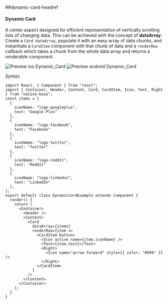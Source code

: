 ##dynamic-card-headref
#### Dynamic Card

A center aspect designed for efficient representation of vertically scrolling lists of changing data. This can be achieved with the concept of <b>dataArray</b>.<br />
Create a <code>Card dataArray</code>, populate it with an easy array of data chunks, and instantiate a <code>CardItem</code> component with that chunk of data and a <code>renderRow</code> callback which takes a chunk from the whole data array and returns a renderable component.

![Preview ios Dynamic_Card](https://docs-v2.nativebase.io/docs/assets/ios/components/dynamic-card.png)
![Preview android Dynamic_Card](https://docs-v2.nativebase.io/docs/assets/android/components/dynamic-card.png)

*Syntax*

<pre class="line-numbers"><code class="language-jsx">import React, { Component } from "react";
import { Container, Header, Content, Card, CardItem, Icon, Text, Right } from "native-base";
const items = [
  {
    iconName: "logo-googleplus",
    text: "Google Plus"
  },
  {
    iconName: "logo-facebook",
    text: "Facebook"
  },
  {
    iconName: "logo-twitter",
    text: "Twitter"
  },
  {
    iconName: "logo-reddit",
    text: "Reddit"
  },
  {
    iconName: "logo-linkedin",
    text: "LinkedIn"
  },
];
export default class DynamicCardExample extends Component {
  render() {
    return (
      &lt;Container>
        &lt;Header />
        &lt;Content>
          &lt;Card
            dataArray={items}
            renderRow={item =>
              &lt;CardItem button>
                &lt;Icon active name={item.iconName} />
                &lt;Text>{item.text}&lt;/Text>
                &lt;Right>
                  &lt;Icon name="arrow-forward" style=&#123;{ color: "#999" }} />
                &lt;/Right>
              &lt;/CardItem>
            }
          />
        &lt;/Content>
      &lt;/Container>
    );
  }
}</code></pre><br />

